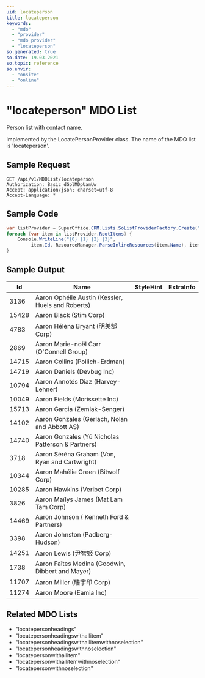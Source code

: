 ```yaml
---
uid: locateperson
title: locateperson
keywords:
  - "mdo"
  - "provider"
  - "mdo provider"
  - "locateperson"
so.generated: true
so.date: 19.03.2021
so.topic: reference
so.envir:
  - "onsite"
  - "online"
---
```


# "locateperson" MDO List
Person list with contact name.



Implemented by the <see cref="T:SuperOffice.CRM.Lists.LocatePersonProvider">LocatePersonProvider</see> class.
The name of the MDO list is 'locateperson'.




## Sample Request

```http!
GET /api/v1/MDOList/locateperson
Authorization: Basic dGplMDpUamUw
Accept: application/json; charset=utf-8
Accept-Language: *

```

## Sample Code
```cs
var listProvider = SuperOffice.CRM.Lists.SoListProviderFactory.Create("locateperson", forceFlatList: true);
foreach (var item in listProvider.RootItems) {
    Console.WriteLine("{0} {1} {2} {3}", 
         item.Id, ResourceManager.ParseInlineResources(item.Name), item.StyleHint, item.ExtraInfo);
}
```

## Sample Output

|Id   | Name  |StyleHint|ExtraInfo |
| --- | ----- | ------- | -------- |
|3136|Aaron Ophélie Austin (Kessler, Huels and Roberts)|||
|15428|Aaron Black (Stim Corp)|||
|4783|Aaron Hélèna Bryant (明美郜 Corp)|||
|2869|Aaron Marie-noël Carr (O'Connell Group)|||
|14715|Aaron Collins (Pollich-Erdman)|||
|14719|Aaron Daniels (Devbug Inc)|||
|10794|Aaron Annotés Diaz (Harvey-Lehner)|||
|10049|Aaron Fields (Morissette Inc)|||
|15713|Aaron Garcia (Zemlak-Senger)|||
|14102|Aaron Gonzales (Gerlach, Nolan and Abbott AS)|||
|14740|Aaron Gonzales (Yú Nicholas Patterson & Partners)|||
|3718|Aaron Séréna Graham (Von, Ryan and Cartwright)|||
|10344|Aaron Mahélie Green (Bitwolf Corp)|||
|10285|Aaron Hawkins (Veribet Corp)|||
|3826|Aaron Maïlys James (Mat Lam Tam Corp)|||
|14469|Aaron Johnson ( Kenneth Ford & Partners)|||
|3398|Aaron Johnston (Padberg-Hudson)|||
|14251|Aaron Lewis (尹智姬 Corp)|||
|1738|Aaron Faîtes Medina (Goodwin, Dibbert and Mayer)|||
|11707|Aaron Miller (晧宇印 Corp)|||
|11274|Aaron Moore (Eamia Inc)|||


## Related MDO Lists

* "locatepersonheadings"
* "locatepersonheadingswithallitem"
* "locatepersonheadingswithallitemwithnoselection"
* "locatepersonheadingswithnoselection"
* "locatepersonwithallitem"
* "locatepersonwithallitemwithnoselection"
* "locatepersonwithnoselection"
